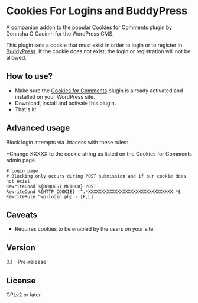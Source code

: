Cookies For Logins and BuddyPress
=================================

A companion addon to the popular [Cookies for Comments](http://wordpress.org/plugins/cookies-for-comments/) plugin by Donncha O Caoimh for the WordPress CMS.

This plugin sets a cookie that must exist in order to login or to register in [BuddyPress](http://buddypress.org).  If the cookie does not exist, the login or registration will not be allowed.

How to use?
- 
* Make sure the [Cookies for Comments](http://wordpress.org/plugins/cookies-for-comments/) plugin is already activated and installed on your WordPress site.
* Download, install and activate this plugin.
* That's it!

Advanced usage
-
Block login attempts via .htacess with these rules:

*Change XXXXX to the cookie string as listed on the Cookies for Comments admin page.

    # Login page
    # Blocking only occurs during POST submission and if our cookie does not exist
    RewriteCond %{REQUEST_METHOD} POST
    RewriteCond %{HTTP_COOKIE} !^.*XXXXXXXXXXXXXXXXXXXXXXXXXXXXXXXX.*$
    RewriteRule ^wp-login.php - [F,L]


Caveats
-
* Requires cookies to be enabled by the users on your site.


Version
-
0.1 - Pre-release


License
-
GPLv2 or later.

